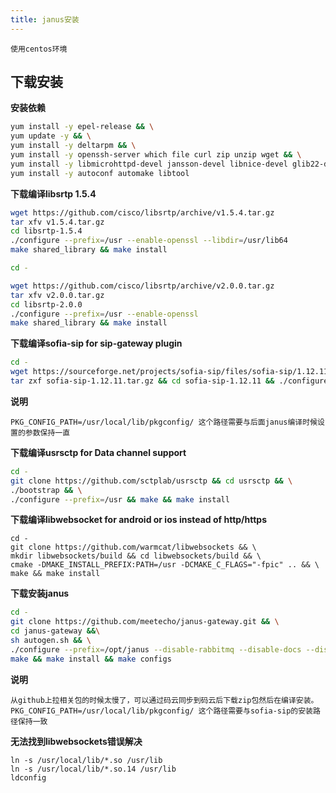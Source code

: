 ```yaml
---
title: janus安装
---
```


```
使用centos环境
```



## 下载安装

**安装依赖**

```bash
yum install -y epel-release && \
yum update -y && \
yum install -y deltarpm && \
yum install -y openssh-server which file curl zip unzip wget && \
yum install -y libmicrohttpd-devel jansson-devel libnice-devel glib22-devel opus-devel libogg-devel pkgconfig  gengetopt libtool autoconf automake make gcc gcc-c++ git cmake libconfig-devel openssl-devel
yum install -y autoconf automake libtool
```

**下载编译libsrtp 1.5.4**

```bash
wget https://github.com/cisco/libsrtp/archive/v1.5.4.tar.gz
tar xfv v1.5.4.tar.gz
cd libsrtp-1.5.4
./configure --prefix=/usr --enable-openssl --libdir=/usr/lib64
make shared_library && make install

cd -

wget https://github.com/cisco/libsrtp/archive/v2.0.0.tar.gz
tar xfv v2.0.0.tar.gz
cd libsrtp-2.0.0
./configure --prefix=/usr --enable-openssl
make shared_library && make install
```

**下载编译sofia-sip for sip-gateway plugin**

```bash
cd -
wget https://sourceforge.net/projects/sofia-sip/files/sofia-sip/1.12.11/sofia-sip-1.12.11.tar.gz
tar zxf sofia-sip-1.12.11.tar.gz && cd sofia-sip-1.12.11 && ./configure --prefix=/usr/local CFLAGS=-fno-aggressive-loop-optimizations && make && make install
```

**说明**

```
PKG_CONFIG_PATH=/usr/local/lib/pkgconfig/ 这个路径需要与后面janus编译时候设置的参数保持一直
```



**下载编译usrsctp for Data channel support**

```bash
cd -
git clone https://github.com/sctplab/usrsctp && cd usrsctp && \
./bootstrap && \
./configure --prefix=/usr && make && make install
```

**下载编译libwebsocket for android or ios instead of http/https**

```
cd -
git clone https://github.com/warmcat/libwebsockets && \
mkdir libwebsockets/build && cd libwebsockets/build && \
cmake -DMAKE_INSTALL_PREFIX:PATH=/usr -DCMAKE_C_FLAGS="-fpic" .. && \
make && make install
```

**下载安装janus**

```bash
cd -
git clone https://github.com/meetecho/janus-gateway.git && \
cd janus-gateway &&\
sh autogen.sh && \
./configure --prefix=/opt/janus --disable-rabbitmq --disable-docs --disable-libsrtp2 PKG_CONFIG_PATH=/usr/local/lib/pkgconfig/  &&\
make && make install && make configs
```

**说明**

```
从github上拉相关包的时候太慢了，可以通过码云同步到码云后下载zip包然后在编译安装。
PKG_CONFIG_PATH=/usr/local/lib/pkgconfig/ 这个路径需要与sofia-sip的安装路径保持一致
```

**无法找到libwebsockets错误解决**

```
ln -s /usr/local/lib/*.so /usr/lib
ln -s /usr/local/lib/*.so.14 /usr/lib
ldconfig
```

